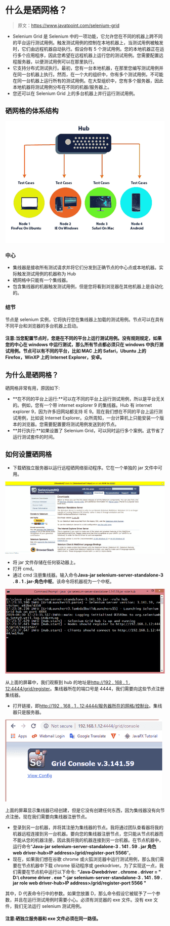 # 什么是硒网格？

> 原文：<https://www.javatpoint.com/selenium-grid>

*   Selenium Grid 是 Selenium 中的一项功能，它允许您在不同的机器上跨不同的平台运行测试用例。触发测试用例的控制在本地机器上，当测试用例被触发时，它们由远程机器自动执行。假设你有 5 个测试用例。您的本地机器正在运行多个应用程序，因此您希望在远程机器上运行您的测试用例。您需要配置远程服务器，以便测试用例可以在那里执行。
*   它支持分布式测试执行。最初，您有一台本地机器，在那里您编写测试用例并在同一台机器上执行。然而，在一个大的组织中，你有多个测试用例，不可能在同一台机器上运行所有的测试用例。在大型组织中，您有多个服务器，因此本地机器将测试用例分布在不同的机器/服务器上。
*   您还可以在 Selenium Grid 上的多台机器上并行运行测试用例。

## 硒网格的体系结构

![Selenium Grid](img/f3aec4c389596b33a9796e746c34244e.png)

### 中心

*   集线器是接收所有测试请求并将它们分发到正确节点的中心点或本地机器。实际触发测试用例的机器称为 Hub
*   硒网格中只能有一个集线器。
*   包含集线器的机器触发测试用例，但是您将看到浏览器在其他机器上是自动化的。

### 结节

节点是 selenium 实例，它将执行您在集线器上加载的测试用例。节点可以在具有不同平台和浏览器的多台机器上启动。

#### 注意:当您配置节点时，您是在不同的平台上运行测试用例。没有规则规定，如果您的中心在 windows 中运行测试，那么所有节点都必须只在 windows 中执行测试用例。节点可以有不同的平台，比如 MAC 上的 Safari，Ubuntu 上的 Firefox，WinXP 上的 Internet Explorer，安卓。

## 为什么是硒网格？

硒网格非常有用，原因如下:

*   **在不同的平台上运行:**可以在不同的平台上运行测试用例，所以是平台无关的。例如，您有一个带 internet explorer 9 的集线器。Hub 有 internet explorer 9，因为许多旧网站都支持 IE 9。现在我们想在不同的平台上运行测试用例，比如说 Internet Explorer。众所周知，一台计算机上只能安装一个版本的浏览器。您需要配置要将测试用例发送到的节点。
*   **并行执行:**如果设置了 Selenium Grid，可以同时运行多个案例。这节省了运行测试套件的时间。

## 如何设置硒网格

*   下载硒独立服务器以运行远程硒网络驱动程序。它在一个单独的 jar 文件中可用。

![Selenium Grid](img/4e6481b3d9b553f0a644989dcc39f924.png)

*   将 jar 文件存储在任何驱动器上。
*   打开 cmd。
*   通过 cmd 注册集线器。输入命令**Java-jar selenium-server-standalone-3 . 8 . 1 . jar-角色中枢**。该命令将机器视为一个中枢。

![Selenium Grid](img/da176487d246659eb697a9c5251546b8.png)

从上面的屏幕中，我们观察到 hub 的地址是[http://192 . 168 . 1 . 12:4444/grid/register](http://192.168.1.12:4444/grid/register)。集线器所在的端口号是 4444，我们需要向这些节点注册集线器。

*   打开链接，即[http://192 . 168 . 1 . 12:4444/服务器所在的网格/控制台](http://192.168.1.12:4444/grid/console)。集线器只是服务器。

![Selenium Grid](img/022b253adaf76dbea37449add2821136.png)

上面的屏幕显示集线器已经创建，但是它没有创建任何东西，因为集线器没有向节点注册。现在我们需要向集线器注册节点。

*   登录到另一台机器，并将其注册为集线器的节点。我将通过团队查看器将我的机器远程连接到另一台机器。要向您的集线器注册节点，您只能从节点机器而不能从您的机器注册，因此我将我的机器连接到另一台机器。在节点机器中，运行命令“**Java-jar selenium-server-standalone-3 . 141 . 59 . jar 角色 web driver-hub>IP address>/grid/register-port 5566**”。
*   现在，如果我们想在谷歌 chrome 或火狐浏览器中运行测试用例，那么我们需要在节点机器中下载 chrome 驱动程序或 geekodriver。为了实现这一点，我们需要在节点机中运行以下命令:
    **“Java-Dwebdriver . chrome . driver = " D:\ chrome driver . exe "-jar selenium-server-standalone-3 . 141 . 59 . jar role web driver-hub>IP address>/grid/register-port 5566 "**

其中，D 代表命令行中的参数。如果您放置 D，那么命令假设它被赋予了一个参数，并且在运行测试用例时需要小心。必须有浏览器的 exe 文件。没有 exe 文件，我们无法运行 selenium 测试用例。

#### 注意:硒独立服务器和 exe 文件必须在同一路径。